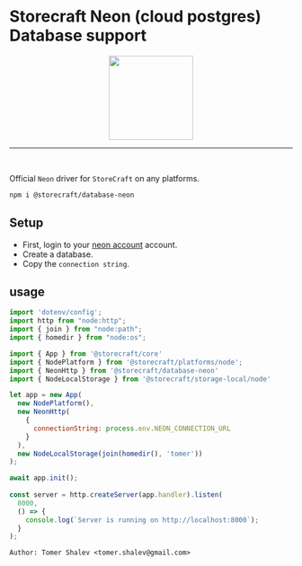 # Storecraft Neon (cloud postgres) Database support

<div style="text-align:center">
  <img src='https://storecraft.app/storecraft-color.svg' 
       height='150px' />
</div><hr/><br/>

Official `Neon` driver for `StoreCraft` on any platforms.

```bash
npm i @storecraft/database-neon
```

## Setup

- First, login to your [neon account](https://neon.tech) account.
- Create a database.
- Copy the `connection string`.


## usage

```js
import 'dotenv/config';
import http from "node:http";
import { join } from "node:path";
import { homedir } from "node:os";

import { App } from '@storecraft/core'
import { NodePlatform } from '@storecraft/platforms/node';
import { NeonHttp } from '@storecraft/database-neon'
import { NodeLocalStorage } from '@storecraft/storage-local/node'

let app = new App(
  new NodePlatform(),
  new NeonHttp(
    { 
      connectionString: process.env.NEON_CONNECTION_URL
    }
  ),
  new NodeLocalStorage(join(homedir(), 'tomer'))
);

await app.init();
 
const server = http.createServer(app.handler).listen(
  8000,
  () => {
    console.log(`Server is running on http://localhost:8000`);
  }
); 

```

```text
Author: Tomer Shalev <tomer.shalev@gmail.com>
```